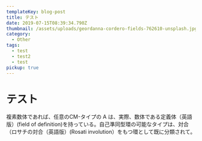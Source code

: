 ```yaml
---
templateKey: blog-post
title: テスト
date: 2019-07-15T08:39:34.790Z
thumbnail: /assets/uploads/geordanna-cordero-fields-762610-unsplash.jpg
category:
  - Other
tags:
  - test
  - test2
  - test
pickup: true
---
```

# テスト

複素数体であれば、任意のCM-タイプの A は、実際、数体である定義体（英語版）(field of definition)を持っている。自己準同型環の可能なタイプは、対合（ロサチの対合（英語版）(Rosati involution）をもつ環として既に分類されて。
